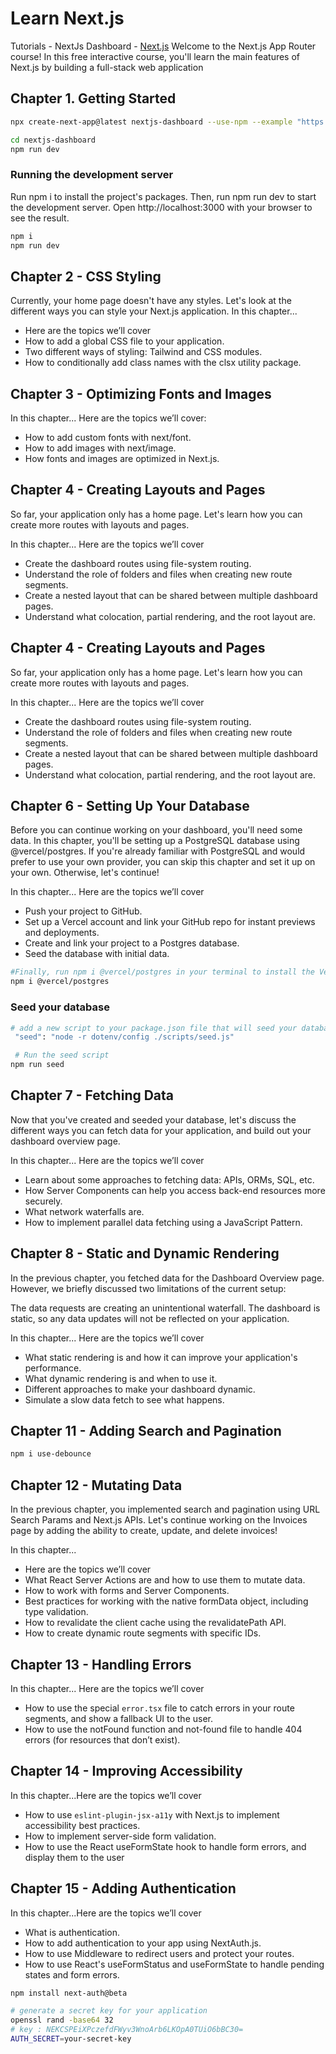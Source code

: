 

# Learn Next.js
Tutorials - NextJs Dashboard  - [Next.js](https://nextjs.org/learn/basics/create-nextjs-app)
Welcome to the Next.js App Router course! In this free interactive course, you'll learn the main features of Next.js by building a full-stack web application


## Chapter 1. Getting Started

```bash
npx create-next-app@latest nextjs-dashboard --use-npm --example "https://github.com/vercel/next-learn/tree/main/dashboard/starter-example"

cd nextjs-dashboard
npm run dev
```


### Running the development server
Run npm i to install the project's packages. Then, run npm run dev to start the development server. Open http://localhost:3000 with your browser to see the result.
```bash
npm i
npm run dev
```


## Chapter 2 - CSS Styling
Currently, your home page doesn't have any styles. Let's look at the different ways you can style your Next.js application.
In this chapter...

- Here are the topics we’ll cover
- How to add a global CSS file to your application.
- Two different ways of styling: Tailwind and CSS modules.
- How to conditionally add class names with the clsx utility package.


## Chapter 3 - Optimizing Fonts and Images

In this chapter...
Here are the topics we’ll cover: 
- How to add custom fonts with next/font.
- How to add images with next/image.
- How fonts and images are optimized in Next.js.

## Chapter 4 - Creating Layouts and Pages

So far, your application only has a home page. Let's learn how you can create more routes with layouts and pages.

In this chapter... Here are the topics we’ll cover
- Create the dashboard routes using file-system routing.
- Understand the role of folders and files when creating new route segments.
- Create a nested layout that can be shared between multiple dashboard pages.
- Understand what colocation, partial rendering, and the root layout are.


## Chapter 4 - Creating Layouts and Pages
So far, your application only has a home page. Let's learn how you can create more routes with layouts and pages.

In this chapter... Here are the topics we’ll cover
- Create the dashboard routes using file-system routing.
- Understand the role of folders and files when creating new route segments.
- Create a nested layout that can be shared between multiple dashboard pages.
- Understand what colocation, partial rendering, and the root layout are.



## Chapter 6 - Setting Up Your Database

Before you can continue working on your dashboard, you'll need some data. In this chapter, you'll be setting up a PostgreSQL database using @vercel/postgres. If you're already familiar with PostgreSQL and would prefer to use your own provider, you can skip this chapter and set it up on your own. Otherwise, let's continue!

In this chapter... Here are the topics we’ll cover

- Push your project to GitHub.
- Set up a Vercel account and link your GitHub repo for instant previews and deployments.
- Create and link your project to a Postgres database.
- Seed the database with initial data.


```bash
#Finally, run npm i @vercel/postgres in your terminal to install the Vercel Postgres SDK.
npm i @vercel/postgres

```

### Seed your database

```bash
# add a new script to your package.json file that will seed your database with initial data.
 "seed": "node -r dotenv/config ./scripts/seed.js"

 # Run the seed script
npm run seed
```


## Chapter 7 - Fetching Data

Now that you've created and seeded your database, let's discuss the different ways you can fetch data for your application, and build out your dashboard overview page.

In this chapter... Here are the topics we’ll cover
- Learn about some approaches to fetching data: APIs, ORMs, SQL, etc.
- How Server Components can help you access back-end resources more securely.
- What network waterfalls are.
- How to implement parallel data fetching using a JavaScript Pattern.


## Chapter 8 - Static and Dynamic Rendering

In the previous chapter, you fetched data for the Dashboard Overview page. However, we briefly discussed two limitations of the current setup:

The data requests are creating an unintentional waterfall.
The dashboard is static, so any data updates will not be reflected on your application.


In this chapter... Here are the topics we’ll cover
- What static rendering is and how it can improve your application's performance.
- What dynamic rendering is and when to use it.
- Different approaches to make your dashboard dynamic.
- Simulate a slow data fetch to see what happens.


## Chapter 11 - Adding Search and Pagination

```sh
npm i use-debounce
```

##  Chapter 12 - Mutating Data
In the previous chapter, you implemented search and pagination using URL Search Params and Next.js APIs. Let's continue working on the Invoices page by adding the ability to create, update, and delete invoices!

In this chapter...
- Here are the topics we’ll cover
- What React Server Actions are and how to use them to mutate data.
- How to work with forms and Server Components.
- Best practices for working with the native formData object, including type validation.
- How to revalidate the client cache using the revalidatePath API.
- How to create dynamic route segments with specific IDs.


## Chapter 13 - Handling Errors

In this chapter...
Here are the topics we’ll cover
- How to use the special `error.tsx` file to catch errors in your route segments, and show a fallback UI to the user.
- How to use the notFound function and not-found file to handle 404 errors (for resources that don’t exist).


## Chapter 14 - Improving Accessibility
In this chapter...Here are the topics we’ll cover

- How to use `eslint-plugin-jsx-a11y` with Next.js to implement accessibility best practices.
- How to implement server-side form validation.
- How to use the React useFormState hook to handle form errors, and display them to the user

## Chapter 15 - Adding Authentication

In this chapter...Here are the topics we’ll cover
- What is authentication.
- How to add authentication to your app using NextAuth.js.
- How to use Middleware to redirect users and protect your routes.
- How to use React's useFormStatus and useFormState to handle pending states and form errors.

```sh
npm install next-auth@beta

# generate a secret key for your application
openssl rand -base64 32
# key : NEKCSPEiXPczefdFWyv3WnoArb6LKOpA0TUiO6bBC30=
AUTH_SECRET=your-secret-key
```